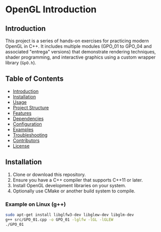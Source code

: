 # OpenGL Introduction

## Introduction

This project is a series of hands-on exercises for practicing modern OpenGL in C++. It includes multiple modules (GPO_01 to GPO_04 and associated "entrega" versions) that demonstrate rendering techniques, shader programming, and interactive graphics using a custom wrapper library (`GpO.h`).

## Table of Contents

- [Introduction](#introduction)
- [Installation](#installation)
- [Usage](#usage)
- [Project Structure](#project-structure)
- [Features](#features)
- [Dependencies](#dependencies)
- [Configuration](#configuration)
- [Examples](#examples)
- [Troubleshooting](#troubleshooting)
- [Contributors](#contributors)
- [License](#license)

## Installation

1. Clone or download this repository.
2. Ensure you have a C++ compiler that supports C++11 or later.
3. Install OpenGL development libraries on your system.
4. Optionally use CMake or another build system to compile.

### Example on Linux (g++)

```bash
sudo apt-get install libglfw3-dev libglew-dev libglm-dev
g++ src/GPO_01.cpp -o GPO_01 -lglfw -lGL -lGLEW
./GPO_01
